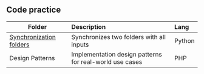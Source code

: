 
## Code practice

| Folder                                               | Description                                             | Lang   |
|------------------------------------------------------|:--------------------------------------------------------|:-------|
| [Synchronization folders](Synchronization%20folders) | Synchronizes two folders with all inputs                | Python |
| Design Patterns                                      | Implementation design patterns for real-world use cases | PHP    |